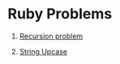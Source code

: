 # Ruby Problems

1) [Recursion problem](https://github.com/research-soham/Ruby-problems/blob/main/recursion.rb)

2) [String Upcase](https://github.com/research-soham/Ruby-problems/blob/main/string_upcase.rb)
